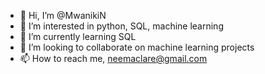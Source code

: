 - 👋 Hi, I’m @MwanikiN
- 👀 I’m interested in python, SQL, machine learning
- 🌱 I’m currently learning SQL
- 💞️ I’m looking to collaborate on machine learning projects
- 📫 How to reach me, neemaclare@gmail.com

<!---
MwanikiN/MwanikiN is a ✨ special ✨ repository because its `README.md` (this file) appears on your GitHub profile.
You can click the Preview link to take a look at your changes.
--->
